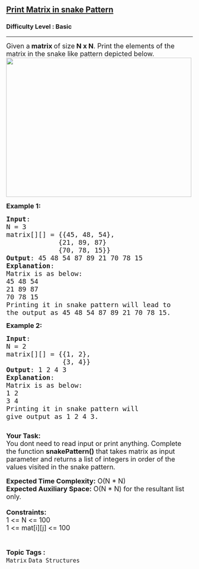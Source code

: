 <h2><a href="https://practice.geeksforgeeks.org/problems/print-matrix-in-snake-pattern-1587115621/0">Print Matrix in snake Pattern</a></h2><h3>Difficulty Level : Basic</h3><hr><div class="problems_problem_content__Xm_eO"><p><span style="font-size:18px">Given a<strong>&nbsp;matrix&nbsp;</strong>of size<strong> N x N</strong>. Print the elements of the matrix in the snake like pattern depicted below.<br>
<img alt="" src="https://contribute.geeksforgeeks.org/wp-content/uploads/snake-pattern.jpg" style="height:375px; width:500px"></span></p>

<p><span style="font-size:18px"><strong>Example 1:</strong></span></p>

<pre><span style="font-size:18px"><strong>Input</strong>:
N = 3 
matrix[][] = {{45, 48, 54},
&nbsp;            {21, 89, 87}
&nbsp;            {70, 78, 15}}
<strong>Output</strong>: 45 48 54 87 89 21 70 78 15&nbsp;
<strong>Explanation</strong>:
Matrix is as below:
45 48 54
21 89 87
70 78 15
Printing it in snake pattern will lead to 
the output as 45 48 54 87 89 21 70 78 15.</span></pre>

<p><span style="font-size:18px"><strong>Example 2:</strong></span></p>

<pre><span style="font-size:18px"><strong>Input</strong>:
N = 2
matrix[][] = {{1, 2},
&nbsp;             {3, 4}}
<strong>Output</strong>: 1 2 4 3
<strong>Explanation</strong>:
Matrix is as below:
1 2&nbsp;
3 4
Printing it in snake pattern will 
give output as 1 2 4 3.</span></pre>

<p><br>
<span style="font-size:18px"><strong>Your Task:</strong></span><br>
<span style="font-size:18px">You dont need to read input or print anything. Complete the function <strong>snakePattern()</strong> that takes matrix as input parameter and returns a list of integers in order of the values visited in the snake pattern.&nbsp;</span><br>
<br>
<span style="font-size:18px"><strong>Expected Time Complexity:</strong> O(N * N)<br>
<strong>Expected Auxiliary Space:</strong> O(N * N) for the resultant list only.<br>
<br>
<strong>Constraints:</strong><br>
1 &lt;= N &lt;= 100<br>
1 &lt;= mat[i][j] &lt;= 100</span></p>
</div><br><p><span style=font-size:18px><strong>Topic Tags : </strong><br><code>Matrix</code>&nbsp;<code>Data Structures</code>&nbsp;